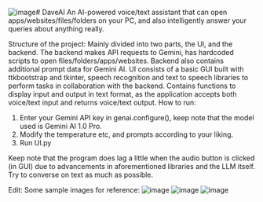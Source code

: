 ![image](https://github.com/user-attachments/assets/87d48a3b-b595-4eb3-930d-fe0fe7530016)# DaveAI
An AI-powered voice/text assistant that can open apps/websites/files/folders on your PC, and also intelligently answer your queries about anything really. 

Structure of the project:
Mainly divided into two parts, the UI, and the backend. The backend makes API requests to Gemini, has hardcoded scripts to open files/folders/apps/websites. Backend also contains additional prompt data for Gemini AI.
UI consists of a basic GUI built with ttkbootstrap and tkinter, speech recognition and text to speech libraries to perform tasks in collaboration with the backend. Contains functions to display input and output in text format, as the application accepts both voice/text input and returns voice/text output.
How to run:
1) Enter your Gemini API key in genai.configure(), keep note that the model used is Gemini AI 1.0 Pro.
2) Modify the temperature etc, and prompts according to your liking.
3) Run UI.py

Keep note that the program does lag a little when the audio button is clicked (in GUI) due to advancements in aforementioned libraries and the LLM itself. Try to converse on text as much as possible.

Edit: Some sample images for reference:
![image](https://github.com/user-attachments/assets/9ed40c56-0ac8-454a-92e9-0d846ef831fb)
![image](https://github.com/user-attachments/assets/d101a775-3f8c-40f3-b2fb-adc1ae5eb58c)
![image](https://github.com/user-attachments/assets/a5280b9a-bf59-4fe3-8e05-707eb5525b8b)

